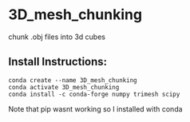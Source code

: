 # 3D_mesh_chunking
chunk .obj files into 3d cubes

## Install Instructions:
```
conda create --name 3D_mesh_chunking
conda activate 3D_mesh_chunking
conda install -c conda-forge numpy trimesh scipy
```
Note that pip wasnt working so I installed with conda